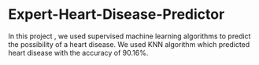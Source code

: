 # Expert-Heart-Disease-Predictor
In this project , we used supervised machine learning algorithms to predict the possibility of a heart disease. We used KNN algorithm which predicted heart disease with the accuracy of 90.16%.
